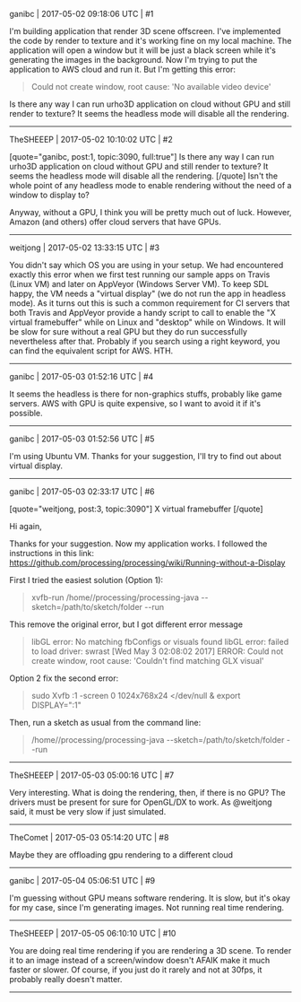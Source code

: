 ganibc | 2017-05-02 09:18:06 UTC | #1

I'm building application that render 3D scene offscreen.
I've implemented the code by render to texture and it's working fine on my local machine.
The application will open a window but it will be just a black screen while it's generating the images in the background.
Now I'm trying to put the application to AWS cloud and run it.
But I'm getting this error:
> Could not create window, root cause: 'No available video device'


Is there any way I can run urho3D application on cloud without GPU and still render to texture?
It seems the headless mode will disable all the rendering.

-------------------------

TheSHEEEP | 2017-05-02 10:10:02 UTC | #2

[quote="ganibc, post:1, topic:3090, full:true"]
Is there any way I can run urho3D application on cloud without GPU and still render to texture?
It seems the headless mode will disable all the rendering.
[/quote]
Isn't the whole point of any headless mode to enable rendering without the need of a window to display to?

Anyway, without a GPU, I think you will be pretty much out of luck.
However, Amazon (and others) offer cloud servers that have GPUs.

-------------------------

weitjong | 2017-05-02 13:33:15 UTC | #3

You didn't say which OS you are using in your setup. We had encountered exactly this error when we first test running our sample apps on Travis (Linux VM) and later on AppVeyor (Windows Server VM). To keep SDL happy, the VM needs a "virtual display" (we do not run the app in headless mode). As it turns out this is such a common requirement for CI servers that both Travis and AppVeyor provide a handy script to call to enable the "X virtual framebuffer" while on Linux and "desktop" while on Windows. It will be slow for sure without a real GPU but they do run successfully nevertheless after that. Probably if you search using a right keyword, you can find the equivalent script for AWS. HTH.

-------------------------

ganibc | 2017-05-03 01:52:16 UTC | #4

It seems the headless is there for non-graphics stuffs, probably like game servers.
AWS with GPU is quite expensive, so I want to avoid it if it's possible.

-------------------------

ganibc | 2017-05-03 01:52:56 UTC | #5

I'm using Ubuntu VM.
Thanks for your suggestion, I'll try to find out about virtual display.

-------------------------

ganibc | 2017-05-03 02:33:17 UTC | #6

[quote="weitjong, post:3, topic:3090"]
X virtual framebuffer
[/quote]

Hi again,

Thanks for your suggestion. Now my application works.
I followed the instructions in this link:
https://github.com/processing/processing/wiki/Running-without-a-Display

First I tried the easiest solution (Option 1):
> xvfb-run /home/<username>/processing/processing-java --sketch=/path/to/sketch/folder --run

This remove the original error, but I got different error message
> libGL error: No matching fbConfigs or visuals found
> libGL error: failed to load driver: swrast
> [Wed May  3 02:08:02 2017] ERROR: Could not create window, root cause: 'Couldn't find matching GLX visual'

Option 2 fix the second error:
> sudo Xvfb :1 -screen 0 1024x768x24 </dev/null &
> export DISPLAY=":1"

Then, run a sketch as usual from the command line:
> /home/<username>/processing/processing-java --sketch=/path/to/sketch/folder --run

-------------------------

TheSHEEEP | 2017-05-03 05:00:16 UTC | #7

Very interesting.
What is doing the rendering, then, if there is no GPU? The drivers must be present for sure for OpenGL/DX to work.
As @weitjong said, it must be very slow if just simulated.

-------------------------

TheComet | 2017-05-03 05:14:20 UTC | #8

Maybe they are offloading gpu rendering to a different cloud

-------------------------

ganibc | 2017-05-04 05:06:51 UTC | #9

I'm guessing without GPU means software rendering. It is slow, but it's okay for my case, since I'm generating images. Not running real time rendering.

-------------------------

TheSHEEEP | 2017-05-05 06:10:10 UTC | #10

You are doing real time rendering if you are rendering a 3D scene. To render it to an image instead of a screen/window doesn't AFAIK make it much faster or slower. Of course, if you just do it rarely and not at 30fps, it probably really doesn't matter.

-------------------------

